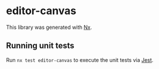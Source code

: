 # editor-canvas

This library was generated with [Nx](https://nx.dev).

## Running unit tests

Run `nx test editor-canvas` to execute the unit tests via [Jest](https://jestjs.io).

